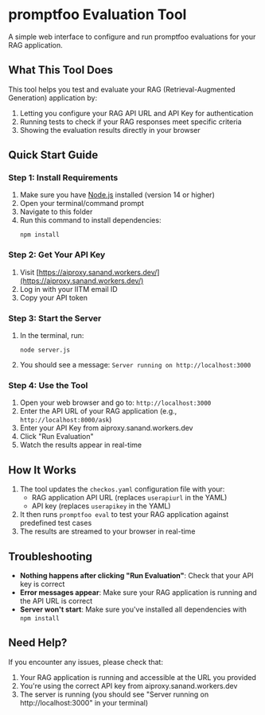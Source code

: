 # promptfoo Evaluation Tool

A simple web interface to configure and run promptfoo evaluations for your RAG application.

## What This Tool Does

This tool helps you test and evaluate your RAG (Retrieval-Augmented Generation) application by:
1. Letting you configure your RAG API URL and API Key for authentication
2. Running tests to check if your RAG responses meet specific criteria
3. Showing the evaluation results directly in your browser

## Quick Start Guide

### Step 1: Install Requirements

1. Make sure you have [Node.js](https://nodejs.org/) installed (version 14 or higher)
2. Open your terminal/command prompt
3. Navigate to this folder
4. Run this command to install dependencies:
   ```
   npm install
   ```

### Step 2: Get Your API Key

1. Visit [https://aiproxy.sanand.workers.dev/](https://aiproxy.sanand.workers.dev/)
2. Log in with your IITM email ID
3. Copy your API token

### Step 3: Start the Server

1. In the terminal, run:
   ```
   node server.js
   ```
2. You should see a message: `Server running on http://localhost:3000`

### Step 4: Use the Tool

1. Open your web browser and go to: `http://localhost:3000`
2. Enter the API URL of your RAG application (e.g., `http://localhost:8000/ask`)
3. Enter your API Key from aiproxy.sanand.workers.dev
4. Click "Run Evaluation"
5. Watch the results appear in real-time

## How It Works

1. The tool updates the `checkos.yaml` configuration file with your:
   - RAG application API URL (replaces `userapiurl` in the YAML)
   - API key (replaces `userapikey` in the YAML)
2. It then runs `promptfoo eval` to test your RAG application against predefined test cases
3. The results are streamed to your browser in real-time

## Troubleshooting

- **Nothing happens after clicking "Run Evaluation"**: Check that your API key is correct
- **Error messages appear**: Make sure your RAG application is running and the API URL is correct
- **Server won't start**: Make sure you've installed all dependencies with `npm install`

## Need Help?

If you encounter any issues, please check that:
1. Your RAG application is running and accessible at the URL you provided
2. You're using the correct API key from aiproxy.sanand.workers.dev
3. The server is running (you should see "Server running on http://localhost:3000" in your terminal) 